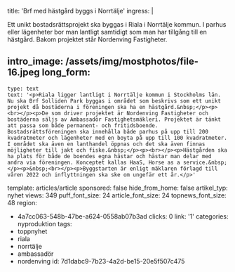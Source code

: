 title: 'Brf med hästgård byggs i Norrtälje'
ingress: |
  <p>Ett unikt bostadsrättsprojekt ska byggas i Riala i Norrtälje kommun. I parhus eller lägenheter bor man lantligt samtidigt som man har tillgång till en hästgård. Bakom projektet står Nordenving Fastigheter.
  </p>
  
intro_image: /assets/img/mostphotos/file-16.jpeg
long_form:
  -
    type: text
    text: '<p>Riala ligger lantligt i Norrtälje kommun i Stockholms län. Nu ska Brf Solliden Park byggas i området som beskrivs som ett unikt projekt då bostäderna i föreningen ska ha en hästgård.&nbsp;</p><p><br></p><p>De som driver projektet är Nordenving Fastigheter och bostäderna säljs av Ambassadör Fastighetsmäkleri. Projektet är tänkt att passa som både permanent- och fritidsboende. Bostadsrättsföreningen ska innehålla både parhus på upp till 200 kvadratmeter och lägenheter med en boyta på upp till 100 kvadratmeter. I området ska även en lanthandel öppnas och det ska även finnas möjligheter till jakt och fiske.&nbsp;</p><p><br></p><p>Hästgården ska ha plats för både de boendes egna hästar och hästar man delar med andra via föreningen. Konceptet kallas HaaS, Horse as a service.&nbsp;</p><p>&nbsp;<br></p><p>Byggstarten är enligt mäklaren förlagd till våren 2022 och inflyttningen ska ske om ungefär ett år.</p>'
template: articles/article
sponsored: false
hide_from_home: false
artikel_typ: nyhet
views: 349
puff_font_size: 24
article_font_size: 24
topnews_font_size: 48
region:
  - 4a7cc063-548b-47be-a624-0558ab07b3ad
clicks: 0
link: '1'
categories: nyproduktion
tags:
  - toppnyhet
  - riala
  - norrtälje
  - ambassadör
  - nordenving
id: 7d1dabc9-7b23-4a2d-be15-20e5f507c475
